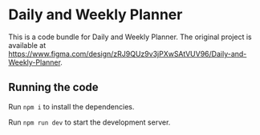 
  # Daily and Weekly Planner

  This is a code bundle for Daily and Weekly Planner. The original project is available at https://www.figma.com/design/zRJ9QUz9v3jPXwSAtVUV96/Daily-and-Weekly-Planner.

  ## Running the code

  Run `npm i` to install the dependencies.

  Run `npm run dev` to start the development server.
  